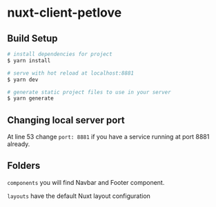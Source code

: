 # nuxt-client-petlove

## Build Setup

```bash
# install dependencies for project
$ yarn install

# serve with hot reload at localhost:8881
$ yarn dev

# generate static project files to use in your server
$ yarn generate
```

## Changing local server port

At line 53 change ```port: 8881``` if you have a service running at port 8881 already.

## Folders

```components``` you will find Navbar and Footer component.

```layouts``` have the default Nuxt layout configuration
